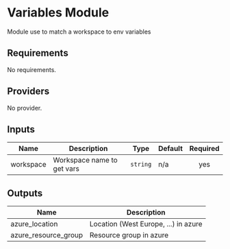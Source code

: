 # Variables Module

Module use to match a workspace to env variables

## Requirements

No requirements.

## Providers

No provider.

## Inputs

| Name | Description | Type | Default | Required |
|------|-------------|------|---------|:--------:|
| workspace | Workspace name to get vars | `string` | n/a | yes |

## Outputs

| Name | Description |
|------|-------------|
| azure\_location | Location (West Europe, ...) in azure |
| azure\_resource\_group | Resource group in azure |
